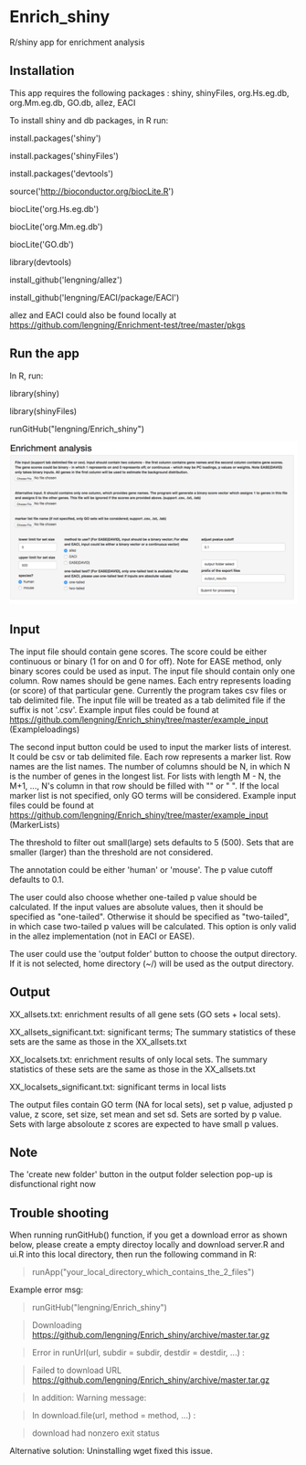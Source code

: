 # Enrich_shiny
R/shiny app for enrichment analysis

## Installation
This app requires the following packages : shiny, shinyFiles, org.Hs.eg.db, org.Mm.eg.db, GO.db, allez, EACI

To install shiny and db packages, in R run:

install.packages('shiny')

install.packages('shinyFiles')

install.packages('devtools')

source('http://bioconductor.org/biocLite.R')

biocLite('org.Hs.eg.db')

biocLite('org.Mm.eg.db')

biocLite('GO.db')

library(devtools)

install_github('lengning/allez')

install_github('lengning/EACI/package/EACI')


allez and EACI could also be found locally at https://github.com/lengning/Enrichment-test/tree/master/pkgs




## Run the app

In R, run:

library(shiny)

library(shinyFiles)

runGitHub("lengning/Enrich_shiny")



![screen](https://github.com/lengning/Enrich_shiny/blob/master/figs/enrich_screenshot.png)

## Input

The input file should contain gene scores. The score could be either continuous or binary (1 for on and 0 for off).
Note for EASE method, only binary scores could be used as input.
The input file should contain only one column. Row names should be gene names. Each entry represents loading (or score) 
of that particular gene.
Currently the program takes csv files or tab delimited file.
The input file will be treated as a tab delimited file if the suffix is not '.csv'.
Example input files could be found at https://github.com/lengning/Enrich_shiny/tree/master/example_input   (Exampleloadings)

The second input button could be used to input the marker lists of interest. It could be csv or tab delimited file. Each row represents a marker list. 
Row names are the list names. The number of columns should be N, in which N is the number of genes in the longest list. 
For lists with length M - N, the M+1, ..., N's column in that row should be filled with "" or " ". If the local marker list
is not specified, only GO terms will be considered. 
Example input files could be found at https://github.com/lengning/Enrich_shiny/tree/master/example_input   (MarkerLists)

The threshold to filter out small(large) sets defaults to 5 (500). Sets that are smaller (larger) than the threshold are not considered.

The annotation could be either 'human' or 'mouse'. The p value cutoff defaults to 0.1.

The user could also choose whether one-tailed p value should be calculated. If the input values are absolute values, then it should be specified as "one-tailed". Otherwise it should be specified as "two-tailed", in which case two-tailed p values will be calculated. This option is only valid in the allez implementation (not in EACI or EASE).

The user could use the 'output folder' button to choose the output directory. If it is not selected, home directory (~/) will be used
as the output directory. 

## Output

XX_allsets.txt: enrichment results of all gene sets (GO sets + local sets). 

XX_allsets_significant.txt: significant terms; The summary statistics of these sets are the same as those in the XX_allsets.txt

XX_localsets.txt: enrichment results of only local sets. The summary statistics of these sets are the same as those in the XX_allsets.txt

XX_localsets_significant.txt: significant terms in local lists


The output files contain GO term (NA for local sets), set p value, adjusted p value, z score, set size, set mean and set sd. Sets are sorted by p value. Sets with large absoloute z scores are expected to have small p values.


## Note

The 'create new folder' button in the output folder selection pop-up is disfunctional right now



## Trouble shooting
When running runGitHub() function, if you get a download error as shown below, please create a empty directoy locally and download server.R and ui.R into this local directory, then run the following command in R: 

> runApp("your_local_directory_which_contains_the_2_files")


Example error msg:

> runGitHub("lengning/Enrich_shiny")

> Downloading https://github.com/lengning/Enrich_shiny/archive/master.tar.gz

> Error in runUrl(url, subdir = subdir, destdir = destdir, ...) :

>   Failed to download URL https://github.com/lengning/Enrich_shiny/archive/master.tar.gz

> In addition: Warning message:

> In download.file(url, method = method, ...) :

>   download had nonzero exit status
  
Alternative solution: Uninstalling wget fixed this issue.
